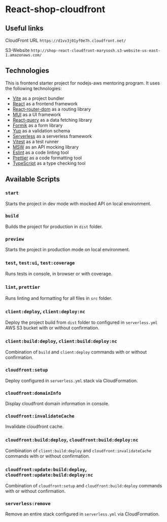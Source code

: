 # React-shop-cloudfront

## Useful links

CloudFront URL `https://d1vv3j01yf0e7h.cloudfront.net/`

S3-Website `http://shop-react-cloudfront-marysosh.s3-website-us-east-1.amazonaws.com/`

## Technologies

This is frontend starter project for nodejs-aws mentoring program. It uses the following technologies:

- [Vite](https://vitejs.dev/) as a project bundler
- [React](https://beta.reactjs.org/) as a frontend framework
- [React-router-dom](https://reactrouterdotcom.fly.dev/) as a routing library
- [MUI](https://mui.com/) as a UI framework
- [React-query](https://react-query-v3.tanstack.com/) as a data fetching library
- [Formik](https://formik.org/) as a form library
- [Yup](https://github.com/jquense/yup) as a validation schema
- [Serverless](https://serverless.com/) as a serverless framework
- [Vitest](https://vitest.dev/) as a test runner
- [MSW](https://mswjs.io/) as an API mocking library
- [Eslint](https://eslint.org/) as a code linting tool
- [Prettier](https://prettier.io/) as a code formatting tool
- [TypeScript](https://www.typescriptlang.org/) as a type checking tool

## Available Scripts

### `start`

Starts the project in dev mode with mocked API on local environment.

### `build`

Builds the project for production in `dist` folder.

### `preview`

Starts the project in production mode on local environment.

### `test`, `test:ui`, `test:coverage`

Runs tests in console, in browser or with coverage.

### `lint`, `prettier`

Runs linting and formatting for all files in `src` folder.

### `client:deploy`, `client:deploy:nc`

Deploy the project build from `dist` folder to configured in `serverless.yml` AWS S3 bucket with or without confirmation.

### `client:build:deploy`, `client:build:deploy:nc`

Combination of `build` and `client:deploy` commands with or without confirmation.

### `cloudfront:setup`

Deploy configured in `serverless.yml` stack via CloudFormation.

### `cloudfront:domainInfo`

Display cloudfront domain information in console.

### `cloudfront:invalidateCache`

Invalidate cloudfront cache.

### `cloudfront:build:deploy`, `cloudfront:build:deploy:nc`

Combination of `client:build:deploy` and `cloudfront:invalidateCache` commands with or without confirmation.

### `cloudfront:update:build:deploy`, `cloudfront:update:build:deploy:nc`

Combination of `cloudfront:setup` and `cloudfront:build:deploy` commands with or without confirmation.

### `serverless:remove`

Remove an entire stack configured in `serverless.yml` via CloudFormation.
